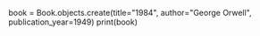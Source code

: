 book = Book.objects.create(title="1984", author="George Orwell", publication_year=1949)
print(book)
